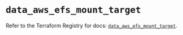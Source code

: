 # `data_aws_efs_mount_target`

Refer to the Terraform Registry for docs: [`data_aws_efs_mount_target`](https://registry.terraform.io/providers/hashicorp/aws/6.4.0/docs/data-sources/efs_mount_target).

